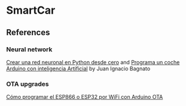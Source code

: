 # SmartCar


## References
### Neural network
[Crear una red neuronal en Python desde cero](https://www.aprendemachinelearning.com/crear-una-red-neuronal-en-python-desde-cero/) and [Programa un coche Arduino con inteligencia Artificial](https://www.aprendemachinelearning.com/programa-un-coche-arduino-con-inteligencia-artificial/) by Juan Ignacio Bagnato

### OTA upgrades
[Cómo programar el ESP866 o ESP32 por WiFi con Arduino OTA](https://www.luisllamas.es/como-programar-el-esp8266-por-wifi-con-arduino-ota/)


